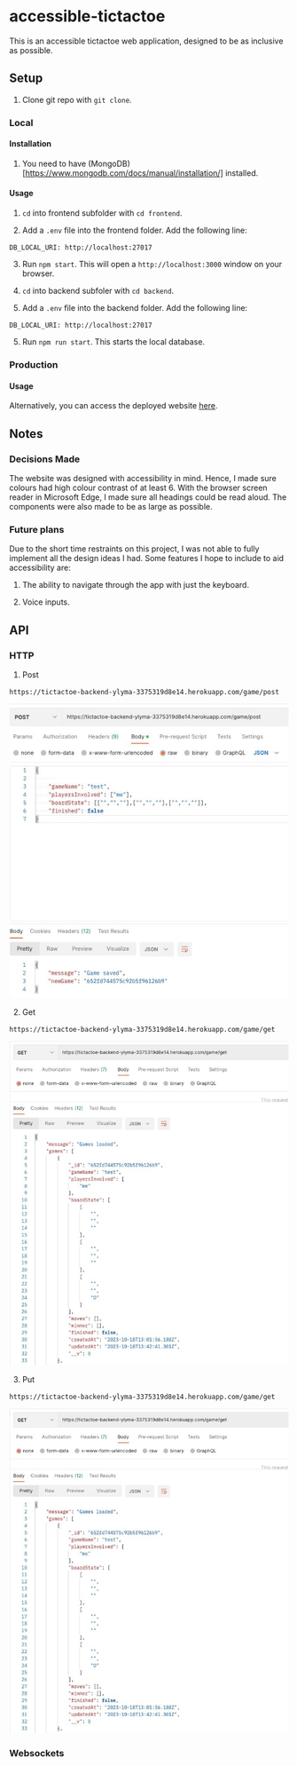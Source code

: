 # accessible-tictactoe

This is an accessible tictactoe web application, designed to be as inclusive as possible.

## Setup

1. Clone git repo with `git clone`.

### Local

#### Installation

1. You need to have (MongoDB)[https://www.mongodb.com/docs/manual/installation/] installed.

#### Usage

1. `cd` into frontend subfolder with `cd frontend`.

2. Add a `.env` file into the frontend folder. Add the following line:

```
DB_LOCAL_URI: http://localhost:27017
```

3. Run `npm start`. This will open a `http://localhost:3000` window on your browser.

4. `cd` into backend subfoler with `cd backend`.

5. Add a `.env` file into the backend folder. Add the following line:

```
DB_LOCAL_URI: http://localhost:27017
```

5. Run `npm run start`. This starts the local database.

### Production

#### Usage

Alternatively, you can access the deployed website [here](https://accessible-tictactoe-frontend-ptn5miogt-ylymas-projects.vercel.app/).

## Notes

### Decisions Made

The website was designed with accessibility in mind. Hence, I made sure colours had high colour contrast of at least 6. With the browser screen reader in Microsoft Edge, I made sure all headings could be read aloud. The components were also made to be as large as possible.

### Future plans

Due to the short time restraints on this project, I was not able to fully implement all the design ideas I had. Some features I hope to include to aid accessibility are:

1. The ability to navigate through the app with just the keyboard.

2. Voice inputs.

## API

### HTTP

1. Post

```
https://tictactoe-backend-ylyma-3375319d8e14.herokuapp.com/game/post
```

![alt text](./assets/post.jpg)

2. Get

```
https://tictactoe-backend-ylyma-3375319d8e14.herokuapp.com/game/get
```

![alt text](./assets/get.jpg)

3. Put

```
https://tictactoe-backend-ylyma-3375319d8e14.herokuapp.com/game/get
```

![alt text](./assets/get.jpg)

### Websockets
